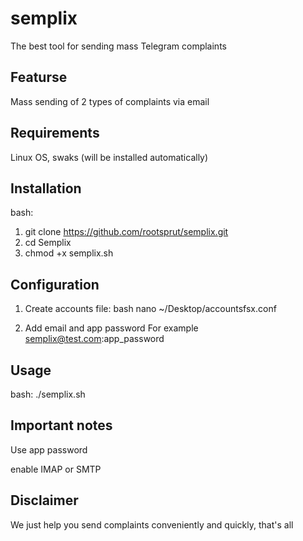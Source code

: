 # semplix
The best tool for sending mass Telegram complaints

## Featurse

Mass sending of 2 types of complaints via email

## Requirements

Linux OS,
swaks (will be installed automatically)

## Installation

   bash:
1. git clone https://github.com/rootsprut/semplix.git
2. cd Semplix
3. chmod +x semplix.sh

## Configuration
1. Create accounts file:
   bash
nano ~/Desktop/accountsfsx.conf

2. Add email and app password
For example semplix@test.com:app_password

## Usage
   bash:
./semplix.sh

## Important notes

Use app password

enable IMAP or SMTP

## Disclaimer

We just help you send complaints conveniently and quickly, that's all
